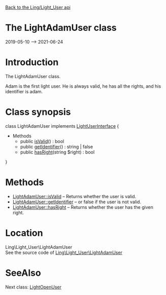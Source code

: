 [Back to the Ling/Light_User api](https://github.com/lingtalfi/Light_User/blob/master/doc/api/Ling/Light_User.md)



The LightAdamUser class
================
2019-05-10 --> 2021-06-24






Introduction
============

The LightAdamUser class.

Adam is the first light user.
He is always valid, he has all the rights, and his identifier is adam.



Class synopsis
==============


class <span class="pl-k">LightAdamUser</span> implements [LightUserInterface](https://github.com/lingtalfi/Light_User/blob/master/doc/api/Ling/Light_User/LightUserInterface.md) {

- Methods
    - public [isValid](https://github.com/lingtalfi/Light_User/blob/master/doc/api/Ling/Light_User/LightAdamUser/isValid.md)() : bool
    - public [getIdentifier](https://github.com/lingtalfi/Light_User/blob/master/doc/api/Ling/Light_User/LightAdamUser/getIdentifier.md)() : string | false
    - public [hasRight](https://github.com/lingtalfi/Light_User/blob/master/doc/api/Ling/Light_User/LightAdamUser/hasRight.md)(string $right) : bool

}






Methods
==============

- [LightAdamUser::isValid](https://github.com/lingtalfi/Light_User/blob/master/doc/api/Ling/Light_User/LightAdamUser/isValid.md) &ndash; Returns whether the user is valid.
- [LightAdamUser::getIdentifier](https://github.com/lingtalfi/Light_User/blob/master/doc/api/Ling/Light_User/LightAdamUser/getIdentifier.md) &ndash; or false if the user is not valid.
- [LightAdamUser::hasRight](https://github.com/lingtalfi/Light_User/blob/master/doc/api/Ling/Light_User/LightAdamUser/hasRight.md) &ndash; Returns whether the user has the given right.





Location
=============
Ling\Light_User\LightAdamUser<br>
See the source code of [Ling\Light_User\LightAdamUser](https://github.com/lingtalfi/Light_User/blob/master/LightAdamUser.php)



SeeAlso
==============
Next class: [LightOpenUser](https://github.com/lingtalfi/Light_User/blob/master/doc/api/Ling/Light_User/LightOpenUser.md)<br>
